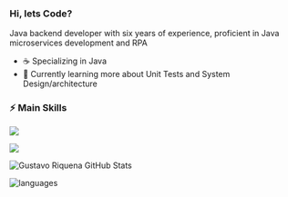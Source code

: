 ### Hi, lets Code? 

Java backend developer with six years of experience, proficient in Java microservices development and RPA

- ☕ Specializing in Java
- 🌱 Currently learning more about Unit Tests and System Design/architecture
 
### ⚡ Main Skills
<p align="left">
<img src="https://skillicons.dev/icons?i=java,spring,hibernate,idea,git,gitlab,aws&theme=light" />
</p>
<p align="left">
<img src="https://skillicons.dev/icons?i=docker,postgres,mysql,postman,jenkins,selenium,dotnet&theme=light" />
</p>

![Gustavo Riquena GitHub Stats](https://github-readme-stats.vercel.app/api?username=Gussriquena&show_icons=true&title_color=0223db&icon_color=0223db)
 
![languages](https://github-readme-stats.vercel.app/api/top-langs/?username=Gussriquena&hide=scss&layout=compact&theme=light&title_color=0223db)

<!--
**Gussriquena/Gussriquena** is a ✨ _special_ ✨ repository because its `README.md` (this file) appears on your GitHub profile.

Here are some ideas to get you started:

- 🔭 I’m currently working on ...
- 🌱 I’m currently learning ...
- 👯 I’m looking to collaborate on ...
- 🤔 I’m looking for help with ...
- 💬 Ask me about ...
- 📫 How to reach me: ...
- 😄 Pronouns: ...
- ⚡ Fun fact: ...
-->
